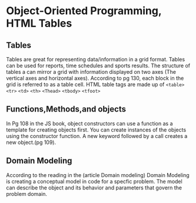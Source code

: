 # Object-Oriented Programming, HTML Tables

## Tables 

Tables are great for representing data/information in a grid format. Tables can be used for reports, time schedules and sports results. The structure of tables a can mirror a grid with information displayed on two axes (The vertical axes and horizontal axes). According to pg 130, each block in the grid is referred to as a table cell. HTML table tags are made up of `<table>` `<tr>` `<td>` `<th>` `<Thead>` `<tbody>` `<tfoot>`

## Functions,Methods,and objects

In Pg 108 in the JS book, object constructors can use a function as a template for creating objects first. You can create instances of the objects using the constructor function. A new keyword followed by a call creates a new object.(pg 109).

## Domain Modeling

According to the reading in the (article Domain modeling) Domain Modeling is creating a conceptual model in code for a specfic problem. The model can describe the object and its behavior and parameters that govern the problem domain.